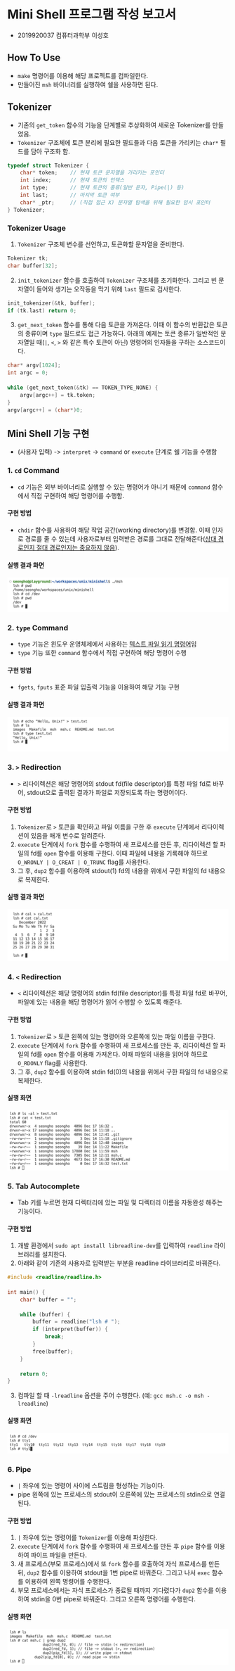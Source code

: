 # Mini Shell 프로그램 작성 보고서
* 2019920037 컴퓨터과학부 이성호

## How To Use
* `make` 명령어를 이용해 해당 프로젝트를 컴파일한다.
* 만들어진 `msh` 바이너리를 실행하여 쉘을 사용하면 된다.

## Tokenizer
* 기존의 `get_token` 함수의 기능을 단계별로 추상화하여 새로운 Tokenizer를 만들었음.
* `Tokenizer` 구조체에 토큰 분리에 필요한 필드들과 다음 토큰을 가리키는 `char*` 필드를 담아 구조화 함.
```c
typedef struct Tokenizer {
    char* token;    // 현재 토큰 문자열을 가리키는 포인터
    int index;      // 현재 토큰의 인덱스
    int type;       // 현재 토큰의 종류(일반 문자, Pipe(|) 등)
    int last;       // 마지막 토큰 여부
    char* _ptr;     // (직접 접근 X) 문자열 탐색을 위해 필요한 임시 포인터
} Tokenizer;
```
### Tokenizer Usage
1. `Tokenizer` 구조체 변수를 선언하고, 토큰화할 문자열을 준비한다.
```c
Tokenizer tk;
char buffer[32];
```
2. `init_tokenizer` 함수를 호출하여 `Tokenizer` 구조체를 초기화한다. 그리고 빈 문자열이 들어와 생기는 오작동을 막기 위해 `last` 필드로 검사한다.
```c
init_tokenizer(&tk, buffer);
if (tk.last) return 0;
```
3. `get_next_token` 함수를 통해 다음 토큰을 가져온다. 이때 이 함수의 반환값은 토큰의 종류이며 `type` 필드로도 접근 가능하다. 아래의 예제는 토큰 종류가 일반적인 문자열일 때(`|`, `<`, `>` 와 같은 특수 토큰이 아닌) 명령어의 인자들을 구하는 소스코드이다.
```c
char* argv[1024];
int argc = 0;

while (get_next_token(&tk) == TOKEN_TYPE_NONE) {
    argv[argc++] = tk.token;
}
argv[argc++] = (char*)0;
```

## Mini Shell 기능 구현
* (사용자 입력) -> `interpret` -> `command` or `execute` 단계로 쉘 기능을 수행함

### 1. `cd` Command
* `cd` 기능은 외부 바이너리로 실행할 수 있는 명령어가 아니기 때문에 `command` 함수에서 직접 구현하여 해당 명령어를 수행함.

#### 구현 방법
* `chdir` 함수를 사용하여 해당 작업 공간(working directory)를 변경함. 이때 인자로 경로를 줄 수 있는데 사용자로부터 입력받은 경로를 그대로 전달해준다([상대 경로인지 절대 경로인지는 중요하지 않음](https://stackoverflow.com/questions/4998530/can-chdir-accept-relative-paths)).

#### 실행 결과 화면
![cd screenshot](./images/cd.png)

### 2. `type` Command
* `type` 기능은 윈도우 운영체제에서 사용하는 [텍스트 파일 읽기 명령어](https://learn.microsoft.com/en-us/windows-server/administration/windows-commands/type)임
* `type` 기능 또한 `command` 함수에서 직접 구현하여 해당 명령어 수행

#### 구현 방법
* `fgets`, `fputs` 표준 파일 입출력 기능을 이용하여 해당 기능 구현

#### 실행 결과 화면
![type screenshot](./images/type.png)

### 3. `>` Redirection
* `>` 리다이렉션은 해당 명령어의 stdout fd(file descriptor)를 특정 파일 fd로 바꾸어, stdout으로 출력된 결과가 파일로 저장되도록 하는 명령어이다.

#### 구현 방법
1. `Tokenizer`로 `>` 토큰을 확인하고 파일 이름을 구한 후 `execute` 단계에서 리다이렉션이 있음을 매개 변수로 알려준다.
2. `execute` 단계에서 `fork` 함수를 수행하여 새 프로세스를 만든 후, 리다이렉션 할 파일의 fd를 `open` 함수를 이용해 구한다. 이때 파일에 내용을 기록해야 하므로 `O_WRONLY | O_CREAT | O_TRUNC` flag를 사용한다.
3. 그 후, `dup2` 함수를 이용하여 stdout(1) fd의 내용을 위에서 구한 파일의 fd 내용으로 복제한다.

#### 실행 결과 화면
![right screenshot](./images/right.png)

### 4. `<` Redirection
* `<` 리다이렉션은 해당 명령어의 stdin fd(file descriptor)를 특정 파일 fd로 바꾸어, 파일에 있는 내용을 해당 명령어가 읽어 수행할 수 있도록 해준다.

#### 구현 방법
1. `Tokenizer`로 `>` 토큰 왼쪽에 있는 명령어와 오른쪽에 있는 파일 이름을 구한다.
2. `execute` 단계에서 `fork` 함수를 수행하여 새 프로세스를 만든 후, 리다이렉션 할 파일의 fd를 `open` 함수를 이용해 가져온다. 이때 파일의 내용을 읽어야 하므로 `O_RDONLY` flag를 사용한다.
3. 그 후, `dup2` 함수를 이용하여 stdin fd(0)의 내용을 위에서 구한 파일의 fd 내용으로 복제한다.

#### 실행 화면
![left screenshot](./images/left.png)

### 5. Tab Autocomplete
* Tab 키를 누르면 현재 디렉터리에 있는 파일 및 디렉터리 이름을 자동완성 해주는 기능이다.

#### 구현 방법
1. 개발 환경에서 `sudo apt install libreadline-dev`를 입력하여 `readline` 라이브러리를 설치한다.
2. 아래와 같이 기존의 사용자로 입력받는 부분을 readline 라이브러리로 바꿔준다. 
```c
#include <readline/readline.h>

int main() {
    char* buffer = "";

    while (buffer) {
        buffer = readline("lsh # ");
        if (interpret(buffer)) {
            break;
        }
        free(buffer);
    }

    return 0;
}
```
3. 컴파일 할 때 `-lreadline` 옵션을 주어 수행한다. (예: `gcc msh.c -o msh -lreadline`)

#### 실행 화면
![autocomplete screenshot](./images/autocomplete.png)

### 6. Pipe
* `|` 좌우에 있는 명령어 사이에 스트림을 형성하는 기능이다.
* pipe 왼쪽에 있는 프로세스의 stdout이 오른쪽에 있는 프로세스의 stdin으로 연결된다.

#### 구현 방법
1. `|` 좌우에 있는 명령어를 `Tokenizer`를 이용해 파싱한다.
2. `execute` 단계에서 `fork` 함수를 수행하여 새 프로세스를 만든 후 `pipe` 함수를 이용하여 파이프 파일을 만든다.
3. 새 프로세스(부모 프로세스)에서 또 `fork` 함수를 호출하여 자식 프로세스를 만든 뒤, `dup2` 함수를 이용하여 stdout을 1번 pipe로 바꿔준다. 그리고 나서 `exec` 함수를 이용하여 왼쪽 명령어를 수행한다.
4. 부모 프로세스에서는 자식 프로세스가 종료될 때까지 기다렸다가 `dup2` 함수를 이용하여 stdin을 0번 pipe로 바꿔준다. 그리고 오른쪽 명령어를 수행한다.

#### 실행 화면
![pipe screenshot](./images/pipe.png)
